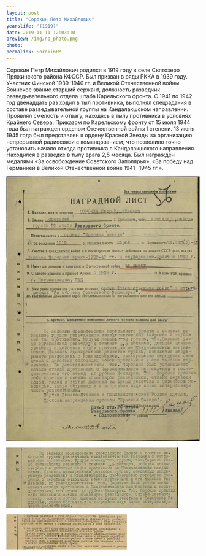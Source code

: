 ```yaml
---
layout: post
title: "Сорокин Петр Михайлович"
yearslife: "(1919)"
date: 2019-11-11 12:03:10
preview: /img/no_photo.png
photo:
permalink: SorokinPM
---
```


Сорокин Петр Михайлович родился в 1919 году в селе Святозеро Пряжинского района КФССР. Был призван в ряды РККА в 1939 году. Участник Финской 1939-1940 гг. и Великой Отечественной войны. Воинское звание старший сержант, должность разведчик разведывательного отдела штаба Карельского фронта. С 1941 по 1942 год двенадцать раз ходил в тыл противника, выполнял спецзадания в составе разведывательной группы на Кандалакшском направлении. Проявлял смелость и отвагу, находясь в тылу противника в условиях Крайнего Севера. Приказом по Карельскому фронту от 15 июля 1944 года был награжден орденом Отечественной войны I степени. 13 июня 1945 года был представлен к ордену Красной Звезды за организацию непрерывной радиосвязи с командованием, что позволило точно установить начало отхода противника с Кандалакшского направления. Находился в разведке в тылу врага 2,5 месяца. Был награжден медалями «За освобождение Советского Заполярья», «За победу над Германией в Великой Отечественной войне 1941- 1945 гг.».

[<img src="/img/SorokinPM1.jpg#thumbnail" alt="" title="">](/img/SorokinPM1.jpg)

[<img src="/img/SorokinPM2.jpg#thumbnail" alt="" title="">](/img/SorokinPM2.jpg)

[<img src="/img/SorokinPM3.jpg#thumbnail" alt="" title="">](/img/SorokinPM3.jpg)